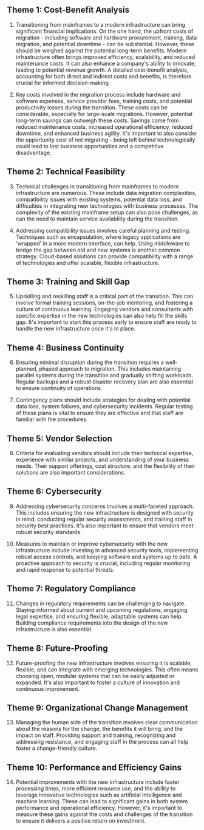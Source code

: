 ## Theme 1: Cost-Benefit Analysis

1. Transitioning from mainframes to a modern infrastructure can bring significant financial implications. On the one hand, the upfront costs of migration - including software and hardware procurement, training, data migration, and potential downtime - can be substantial. However, these should be weighed against the potential long-term benefits. Modern infrastructure often brings improved efficiency, scalability, and reduced maintenance costs. It can also enhance a company's ability to innovate, leading to potential revenue growth. A detailed cost-benefit analysis, accounting for both direct and indirect costs and benefits, is therefore crucial for informed decision-making.

2. Key costs involved in the migration process include hardware and software expenses, service provider fees, training costs, and potential productivity losses during the transition. These costs can be considerable, especially for large-scale migrations. However, potential long-term savings can outweigh these costs. Savings come from reduced maintenance costs, increased operational efficiency, reduced downtime, and enhanced business agility. It's important to also consider the opportunity cost of not migrating - being left behind technologically could lead to lost business opportunities and a competitive disadvantage.

## Theme 2: Technical Feasibility

3. Technical challenges in transitioning from mainframes to modern infrastructure are numerous. These include data migration complexities, compatibility issues with existing systems, potential data loss, and difficulties in integrating new technologies with business processes. The complexity of the existing mainframe setup can also pose challenges, as can the need to maintain service availability during the transition.

4. Addressing compatibility issues involves careful planning and testing. Techniques such as encapsulation, where legacy applications are 'wrapped' in a more modern interface, can help. Using middleware to bridge the gap between old and new systems is another common strategy. Cloud-based solutions can provide compatibility with a range of technologies and offer scalable, flexible infrastructure.

## Theme 3: Training and Skill Gap

5. Upskilling and reskilling staff is a critical part of the transition. This can involve formal training sessions, on-the-job mentoring, and fostering a culture of continuous learning. Engaging vendors and consultants with specific expertise in the new technologies can also help fill the skills gap. It's important to start this process early to ensure staff are ready to handle the new infrastructure once it's in place.

## Theme 4: Business Continuity

6. Ensuring minimal disruption during the transition requires a well-planned, phased approach to migration. This includes maintaining parallel systems during the transition and gradually shifting workloads. Regular backups and a robust disaster recovery plan are also essential to ensure continuity of operations.

7. Contingency plans should include strategies for dealing with potential data loss, system failures, and cybersecurity incidents. Regular testing of these plans is vital to ensure they are effective and that staff are familiar with the procedures.

## Theme 5: Vendor Selection

8. Criteria for evaluating vendors should include their technical expertise, experience with similar projects, and understanding of your business needs. Their support offerings, cost structure, and the flexibility of their solutions are also important considerations.

## Theme 6: Cybersecurity

9. Addressing cybersecurity concerns involves a multi-faceted approach. This includes ensuring the new infrastructure is designed with security in mind, conducting regular security assessments, and training staff in security best practices. It's also important to ensure that vendors meet robust security standards.

10. Measures to maintain or improve cybersecurity with the new infrastructure include investing in advanced security tools, implementing robust access controls, and keeping software and systems up to date. A proactive approach to security is crucial, including regular monitoring and rapid response to potential threats.

## Theme 7: Regulatory Compliance

11. Changes in regulatory requirements can be challenging to navigate. Staying informed about current and upcoming regulations, engaging legal expertise, and ensuring flexible, adaptable systems can help. Building compliance requirements into the design of the new infrastructure is also essential.

## Theme 8: Future-Proofing

12. Future-proofing the new infrastructure involves ensuring it is scalable, flexible, and can integrate with emerging technologies. This often means choosing open, modular systems that can be easily adjusted or expanded. It's also important to foster a culture of innovation and continuous improvement.

## Theme 9: Organizational Change Management

13. Managing the human side of the transition involves clear communication about the reasons for the change, the benefits it will bring, and the impact on staff. Providing support and training, recognizing and addressing resistance, and engaging staff in the process can all help foster a change-friendly culture.

## Theme 10: Performance and Efficiency Gains

14. Potential improvements with the new infrastructure include faster processing times, more efficient resource use, and the ability to leverage innovative technologies such as artificial intelligence and machine learning. These can lead to significant gains in both system performance and operational efficiency. However, it's important to measure these gains against the costs and challenges of the transition to ensure it delivers a positive return on investment.